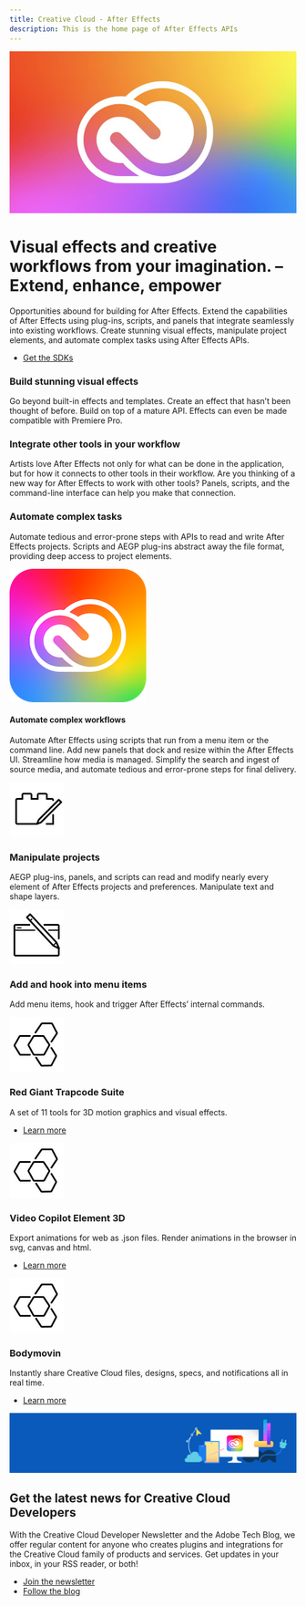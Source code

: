 ```yaml
---
title: Creative Cloud - After Effects
description: This is the home page of After Effects APIs
---
```


<Hero slots="image, heading, text, buttons" variant="halfwidth" />

![Creative Cloud banner](images/cc-hero.png)

# Visual effects and creative workflows from your imagination. – Extend, enhance, empower

Opportunities abound for building for After Effects. Extend the capabilities of After Effects using plug-ins, scripts, and panels that integrate seamlessly into existing workflows. Create stunning visual effects, manipulate project elements, and automate complex tasks using After Effects APIs.

- [Get the SDKs](https://console.adobe.io/downloads/ae)

<TextBlock slots="heading, text" width="33%" theme="light" isCentered />

### Build stunning visual effects

Go beyond built-in effects and templates. Create an effect that hasn’t been thought of before. Build on top of a mature API. Effects can even be made compatible with Premiere Pro.

<TextBlock slots="heading, text" width="33%" theme="light" isCentered />

### Integrate other tools in your workflow

Artists love After Effects not only for what can be done in the application, but for how it connects to other tools in their workflow. Are you thinking of a new way for After Effects to work with other tools? Panels, scripts, and the command-line interface can help you make that connection.

<TextBlock slots="heading, text" width="33%" theme="light" isCentered />

### Automate complex tasks

Automate tedious and error-prone steps with APIs to read and write After Effects projects. Scripts and AEGP plug-ins abstract away the file format, providing deep access to project elements.

<ProductCard slots="icon, heading, text" theme="light" width="33%" />

![CC icon](images/cc-icon.png)

#### Automate complex workflows

Automate After Effects using scripts that run from a menu item or the command line. Add new panels that dock and resize within the After Effects UI. Streamline how media is managed. Simplify the search and ingest of source media, and automate tedious and error-prone steps for final delivery.

<ProductCard slots="icon, heading, text" theme="light" width="33%" />

![CC icon](images/bridge-teaser1.jpg)

### Manipulate projects

AEGP plug-ins, panels, and scripts can read and modify nearly every element of After Effects projects and preferences. Manipulate text and shape layers.

<ProductCard slots="icon, heading, text" theme="light" width="33%" />

![CC icon](images/bridge-teaser2.jpg)

### Add and hook into menu items

Add menu items, hook and trigger After Effects’ internal commands.

<TextBlock slots="image, heading, text, links" width="33%" theme="light" isCentered />

![generic logo](images/aftereffects-extension.jpg)

### Red Giant Trapcode Suite

A set of 11 tools for 3D motion graphics and visual effects.

- [Learn more](hhttp://www.redgiant.com/products/trapcode-suite/)

<TextBlock slots="image, heading, text, links" width="33%" theme="light" isCentered />

![generic logo](images/aftereffects-extension.jpg)

### Video Copilot Element 3D

Export animations for web as .json files. Render animations in the browser in svg, canvas and html.

- [Learn more](https://www.videocopilot.net/products/element2/)

<TextBlock slots="image, heading, text, links" width="33%" theme="light" isCentered />

![generic logo](images/aftereffects-extension.jpg)

### Bodymovin

Instantly share Creative Cloud files, designs, specs, and notifications all in real time.

- [Learn more](http://aescripts.com/bodymovin/)

<SummaryBlock slots="image, heading, text, buttons" background="rgb(246, 16, 27)" />

![CC banner](../images/cc-banner.png)

## Get the latest news for Creative Cloud Developers

With the Creative Cloud Developer Newsletter and the Adobe Tech Blog, we offer regular content for anyone who creates plugins and integrations for the Creative Cloud family of products and services. Get updates in your inbox, in your RSS reader, or both!

- [Join the newsletter](http://adobe.ly/devnews)
- [Follow the blog](https://medium.com/adobetech)
